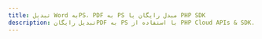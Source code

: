 ---title: تبدیل Word بهPS، PDF به PS مبدل رایگان یا PHP SDKdescription: تبدیل رایگانPDF به PS با استفاده از PHP Cloud APIs & SDK. همچنین اسناد Microsoft Word و OpenOffice را در Cloud ایجاد، ویرایش و رندر کنید.---